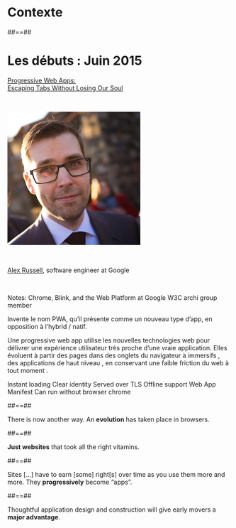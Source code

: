 <!-- .slide: class="transition-white fire-bg-blue" -->

# Contexte

##==##

# Les débuts : Juin 2015

<p class="center">

[Progressive Web Apps:<br> Escaping Tabs Without Losing Our Soul](https://infrequently.org/2015/06/progressive-apps-escaping-tabs-without-losing-our-soul/)

</p>

<br>

![center w-500](./assets/images/alex_russel.png)

<br>

<p class="center">

[Alex Russell](https://infrequently.org/about-me/), software engineer at Google

</p>

<br>

Notes:
Chrome, Blink, and the Web Platform at Google
W3C archi group member

Invente le nom PWA, qu’il présente comme un nouveau type d’app, en opposition à l’hybrid / natif.

Une progressive web app utilise les nouvelles technologies web pour délivrer une expérience utilisateur très proche d’une vraie application. Elles évoluent à partir des pages dans des onglets du navigateur à immersifs , des applications de haut niveau , en conservant une faible friction du web à tout moment .

Instant loading
Clear identity
Served over TLS
Offline support
Web App Manifest
Can run without browser chrome

##==##

<!-- .slide: class="quote" -->

There is now another way. An **evolution** has taken place in browsers.
<!-- .element: class="quotation center" -->

##==##

<!-- .slide: class="quote" -->

**Just websites** that took all the right vitamins.
<!-- .element: class="quotation" -->


##==##

<!-- .slide: class="quote" -->

Sites [...] have to earn [some] right[s] over time as you use them more and more. They **progressively** become “apps”.
<!-- .element: class="quotation" -->


##==##

<!-- .slide: class="quote" -->

Thoughtful application design and construction will give early movers a **major advantage**.
<!-- .element: class="quotation" -->
